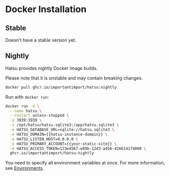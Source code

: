 # Docker Installation

## Stable

Doesn't have a stable version yet.

## Nightly

Hatsu provides nightly Docker image builds.

Please note that it is unstable and may contain breaking changes.

```bash
docker pull ghcr.io/importantimport/hatsu:nightly
```

Run with `docker run`:

```bash
docker run -d \
  --name hatsu \
  --restart unless-stopped \
  -p 3939:3939 \
  -v /opt/hatsu/hatsu.sqlite3:/app/hatsu.sqlite3 \
  -e HATSU_DATABASE_URL=sqlite://hatsu.sqlite3 \
  -e HATSU_DOMAIN={{hatsu-instance-domain}} \
  -e HATSU_LISTEN_HOST=0.0.0.0 \
  -e HATSU_PRIMARY_ACCOUNT={{your-static-site}} \
  -e HATSU_ACCESS_TOKEN=123e4567-e89b-12d3-a456-426614174000 \
  ghcr.io/importantimport/hatsu:nightly
```

You need to specify all environment variables at once. For more information, see [Environments](./environments.md).

<!-- You can also use the docker-compose example in examples. (TODO) -->

